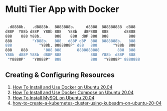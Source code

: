 # Multi Tier App with Docker

```bash

 .d8888b.   .d8888b.  8888888b.     d8888  888888888  d888
d88P  Y88b d88P  Y88b 888   Y88b   d8P888  888       d8888
888    888 Y88b.      888    888  d8P 888  888         888
888         "Y888b.   888   d88P d8P  888  8888888b.   888
888            "Y88b. 8888888P" d88   888       "Y88b  888
888    888       "888 888       8888888888        888  888
Y88b  d88P Y88b  d88P 888             888  Y88b  d88P  888
 "Y8888P"   "Y8888P"  888             888   "Y8888P" 8888888

```

## Creating & Configuring Resources

1. [How To Install and Use Docker on Ubuntu 20.04](https://www.digitalocean.com/community/tutorials/how-to-install-and-use-docker-on-ubuntu-20-04)
2. [How To Install and Use Docker Compose on Ubuntu 20.04](https://www.digitalocean.com/community/tutorials/how-to-install-and-use-docker-compose-on-ubuntu-20-04)
3. [How To Install MySQL on Ubuntu 20.04](https://www.digitalocean.com/community/tutorials/how-to-install-mysql-on-ubuntu-20-04)
4. [how-to-create-a-kubernetes-cluster-using-kubeadm-on-ubuntu-20-04](https://www.digitalocean.com/community/tutorials/how-to-create-a-kubernetes-cluster-using-kubeadm-on-ubuntu-20-04)
